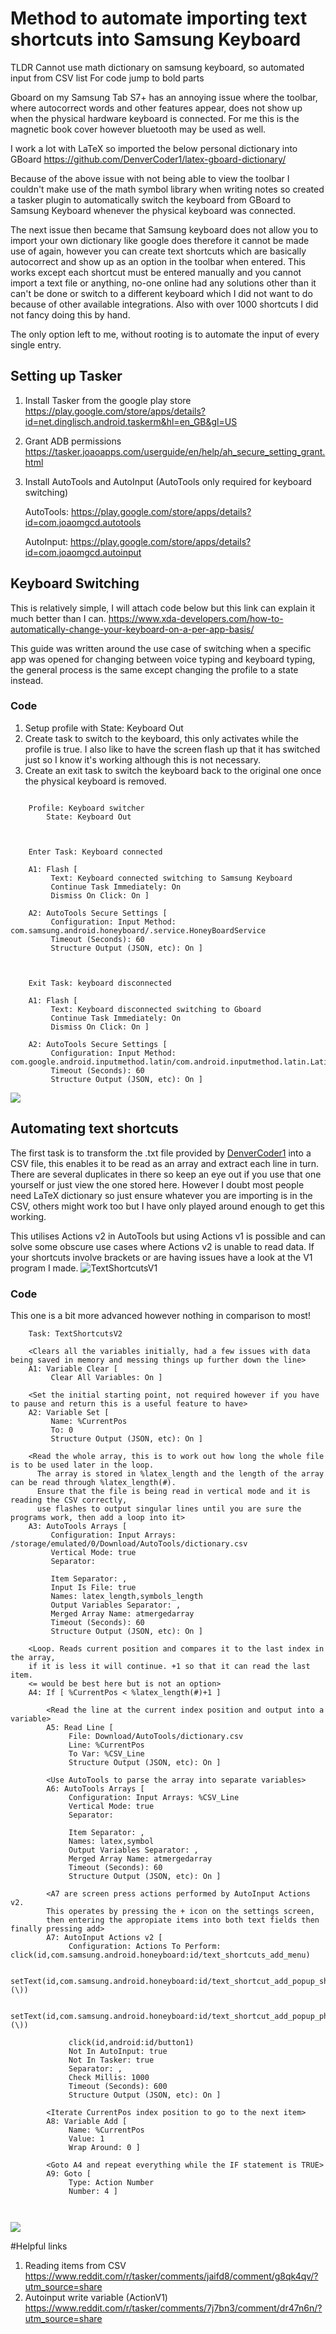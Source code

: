 # Method to automate importing text shortcuts into Samsung Keyboard
TLDR Cannot use math dictionary on samsung keyboard, so automated input from CSV list
For code jump to bold parts

Gboard on my Samsung Tab S7+ has an annoying issue where the toolbar, where autocorrect words and other features appear, does not show up when the physical hardware keyboard is connected. For me this is the magnetic book cover however bluetooth may be used as well.

I work a lot with LaTeX so imported the below personal dictionary into GBoard
https://github.com/DenverCoder1/latex-gboard-dictionary/

Because of the above issue with not being able to view the toolbar I couldn't make use of the math symbol library when writing notes so created a tasker plugin to automatically switch the keyboard from GBoard to Samsung Keyboard whenever the physical keyboard was connected. 

The next issue then became that Samsung keyboard does not allow you to import your own dictionary like google does therefore it cannot be made use of again, however you can create text shortcuts which are basically autocorrect and show up as an option in the toolbar when entered.
This works except each shortcut must be entered manually and you cannot import a text file or anything, no-one online had any solutions other than it can't be done or switch to a different keyboard which I did not want to do because of other available integrations. Also with over 1000 shortcuts I did not fancy doing this by hand.

The only option left to me, without rooting is to automate the input of every single entry.

## Setting up Tasker
1. Install Tasker from the google play store
   https://play.google.com/store/apps/details?id=net.dinglisch.android.taskerm&hl=en_GB&gl=US
2. Grant ADB permissions
   https://tasker.joaoapps.com/userguide/en/help/ah_secure_setting_grant.html
3. Install AutoTools and AutoInput (AutoTools only required for keyboard switching)
   
   AutoTools: https://play.google.com/store/apps/details?id=com.joaomgcd.autotools
   
   AutoInput: https://play.google.com/store/apps/details?id=com.joaomgcd.autoinput

## Keyboard Switching
This is relatively simple, I will attach code below but this link can explain it much better than I can.
https://www.xda-developers.com/how-to-automatically-change-your-keyboard-on-a-per-app-basis/

This guide was written around the use case of switching when a specific app was opened for changing between voice typing and keyboard typing, the general process is the same except changing the profile to a state instead.

### Code
1. Setup profile with State: Keyboard Out
2. Create task to switch to the keyboard, this only activates while the profile is true. I also like to have the screen flash up that it has switched just so I know it's working although this is not necessary.
3. Create an exit task to switch the keyboard back to the original one once the physical keyboard is removed.
   
```

    Profile: Keyboard switcher
    	State: Keyboard Out
    
    
    
    Enter Task: Keyboard connected
    
    A1: Flash [
         Text: Keyboard connected switching to Samsung Keyboard
         Continue Task Immediately: On
         Dismiss On Click: On ]
    
    A2: AutoTools Secure Settings [
         Configuration: Input Method: com.samsung.android.honeyboard/.service.HoneyBoardService
         Timeout (Seconds): 60
         Structure Output (JSON, etc): On ]
    
    
    
    Exit Task: keyboard disconnected
    
    A1: Flash [
         Text: Keyboard disconnected switching to Gboard
         Continue Task Immediately: On
         Dismiss On Click: On ]
    
    A2: AutoTools Secure Settings [
         Configuration: Input Method: com.google.android.inputmethod.latin/com.android.inputmethod.latin.LatinIME
         Timeout (Seconds): 60
         Structure Output (JSON, etc): On ]
```

![](https://github.com/harrisondrew/Samsung-Keyboard-Import-Text-Shortcuts/blob/main/KeyboardSwitchProfile.jpg)

## Automating text shortcuts
The first task is to transform the .txt file provided by [DenverCoder1](https://github.com/DenverCoder1) into a CSV file, this enables it to be read as an array and extract each line in turn. There are several duplicates in there so keep an eye out if you use that one yourself or just view the one stored here. 
However I doubt most people need LaTeX dictionary so just ensure whatever you are importing is in the CSV, others might work too but I have only played around enough to get this working.

This utilises Actions v2 in AutoTools but using Actions v1 is possible and can solve some obscure use cases where Actions v2 is unable to read data.
If your shortcuts involve brackets or are having issues have a look at the V1 program I made. ![TextShortcutsV1](https://github.com/harrisondrew/Samsung-Keyboard-Import-Text-Shortcuts/blob/main/TextShortcuts_ActionsV1)

### Code
This one is a bit more advanced however nothing in comparison to most!

```
    Task: TextShortcutsV2

    <Clears all the variables initially, had a few issues with data being saved in memory and messing things up further down the line>
    A1: Variable Clear [
         Clear All Variables: On ]

    <Set the initial starting point, not required however if you have to pause and return this is a useful feature to have>
    A2: Variable Set [
         Name: %CurrentPos
         To: 0
         Structure Output (JSON, etc): On ]

    <Read the whole array, this is to work out how long the whole file is to be used later in the loop. 
      The array is stored in %latex_length and the length of the array can be read through %latex_length(#). 
      Ensure that the file is being read in vertical mode and it is reading the CSV correctly, 
      use flashes to output singular lines until you are sure the programs work, then add a loop into it>
    A3: AutoTools Arrays [
         Configuration: Input Arrays: /storage/emulated/0/Download/AutoTools/dictionary.csv
         Vertical Mode: true
         Separator: 
         
         Item Separator: ,
         Input Is File: true
         Names: latex_length,symbols_length
         Output Variables Separator: ,
         Merged Array Name: atmergedarray
         Timeout (Seconds): 60
         Structure Output (JSON, etc): On ]

    <Loop. Reads current position and compares it to the last index in the array, 
    if it is less it will continue. +1 so that it can read the last item. 
    <= would be best here but is not an option>
    A4: If [ %CurrentPos < %latex_length(#)+1 ]

        <Read the line at the current index position and output into a variable>
        A5: Read Line [
             File: Download/AutoTools/dictionary.csv
             Line: %CurrentPos
             To Var: %CSV_Line
             Structure Output (JSON, etc): On ]

        <Use AutoTools to parse the array into separate variables>
        A6: AutoTools Arrays [
             Configuration: Input Arrays: %CSV_Line
             Vertical Mode: true
             Separator: 
             
             Item Separator: ,
             Names: latex,symbol
             Output Variables Separator: ,
             Merged Array Name: atmergedarray
             Timeout (Seconds): 60
             Structure Output (JSON, etc): On ]

        <A7 are screen press actions performed by AutoInput Actions v2.
        This operates by pressing the + icon on the settings screen, 
        then entering the appropiate items into both text fields then finally pressing add>
        A7: AutoInput Actions v2 [
             Configuration: Actions To Perform: click(id,com.samsung.android.honeyboard:id/text_shortcuts_add_menu)
             
             setText(id,com.samsung.android.honeyboard:id/text_shortcut_add_popup_shortcut_edittext,%latex\(\))
             
             setText(id,com.samsung.android.honeyboard:id/text_shortcut_add_popup_phrase_edittext,%symbol\(\))
             
             click(id,android:id/button1)
             Not In AutoInput: true
             Not In Tasker: true
             Separator: ,
             Check Millis: 1000
             Timeout (Seconds): 600
             Structure Output (JSON, etc): On ]

        <Iterate CurrentPos index position to go to the next item>
        A8: Variable Add [
             Name: %CurrentPos
             Value: 1
             Wrap Around: 0 ]

        <Goto A4 and repeat everything while the IF statement is TRUE>
        A9: Goto [
             Type: Action Number
             Number: 4 ]
    
    
```
    
![](https://github.com/harrisondrew/Samsung-Keyboard-Import-Text-Shortcuts/blob/main/ImportShortcuts.jpg)

#Helpful links
1. Reading items from CSV
   https://www.reddit.com/r/tasker/comments/jaifd8/comment/g8qk4qv/?utm_source=share
2. Autoinput write variable (ActionV1)
   https://www.reddit.com/r/tasker/comments/7j7bn3/comment/dr47n6n/?utm_source=share
